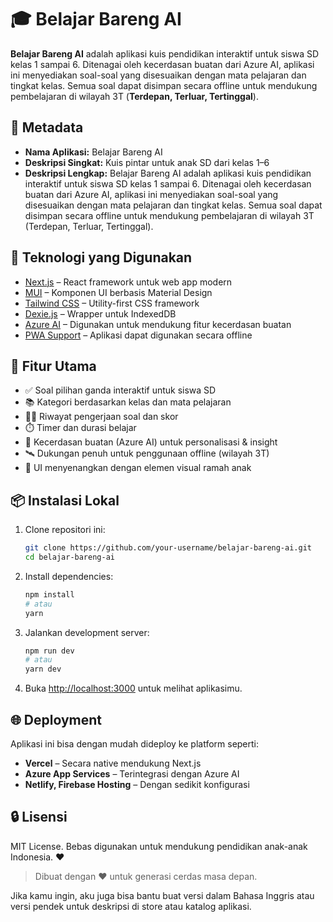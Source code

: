 # 🎓 Belajar Bareng AI

**Belajar Bareng AI** adalah aplikasi kuis pendidikan interaktif untuk siswa SD kelas 1 sampai 6. Ditenagai oleh kecerdasan buatan dari Azure AI, aplikasi ini menyediakan soal-soal yang disesuaikan dengan mata pelajaran dan tingkat kelas. Semua soal dapat disimpan secara offline untuk mendukung pembelajaran di wilayah 3T (**Terdepan, Terluar, Tertinggal**).

## 📌 Metadata

-   **Nama Aplikasi:** Belajar Bareng AI
-   **Deskripsi Singkat:** Kuis pintar untuk anak SD dari kelas 1–6
-   **Deskripsi Lengkap:** Belajar Bareng AI adalah aplikasi kuis pendidikan interaktif untuk siswa SD kelas 1 sampai 6. Ditenagai oleh kecerdasan buatan dari Azure AI, aplikasi ini menyediakan soal-soal yang disesuaikan dengan mata pelajaran dan tingkat kelas. Semua soal dapat disimpan secara offline untuk mendukung pembelajaran di wilayah 3T (Terdepan, Terluar, Tertinggal).

## 🚀 Teknologi yang Digunakan

-   [Next.js](https://nextjs.org/) – React framework untuk web app modern
-   [MUI](https://mui.com/) – Komponen UI berbasis Material Design
-   [Tailwind CSS](https://tailwindcss.com/) – Utility-first CSS framework
-   [Dexie.js](https://dexie.org/) – Wrapper untuk IndexedDB
-   [Azure AI](https://azure.microsoft.com/en-us/products/cognitive-services/) – Digunakan untuk mendukung fitur kecerdasan buatan
-   [PWA Support](https://developer.mozilla.org/en-US/docs/Web/Progressive_web_apps) – Aplikasi dapat digunakan secara offline

## 🎯 Fitur Utama

-   ✅ Soal pilihan ganda interaktif untuk siswa SD
-   📚 Kategori berdasarkan kelas dan mata pelajaran
-   🧑‍🎓 Riwayat pengerjaan soal dan skor
-   ⏱️ Timer dan durasi belajar
-   🧠 Kecerdasan buatan (Azure AI) untuk personalisasi & insight
-   🛰️ Dukungan penuh untuk penggunaan offline (wilayah 3T)
-   📱 UI menyenangkan dengan elemen visual ramah anak

## 📦 Instalasi Lokal

1. Clone repositori ini:

    ```bash
    git clone https://github.com/your-username/belajar-bareng-ai.git
    cd belajar-bareng-ai
    ```

2. Install dependencies:

    ```bash
    npm install
    # atau
    yarn
    ```

3. Jalankan development server:

    ```bash
    npm run dev
    # atau
    yarn dev
    ```

4. Buka [http://localhost:3000](http://localhost:3000) untuk melihat aplikasimu.

## 🌐 Deployment

Aplikasi ini bisa dengan mudah dideploy ke platform seperti:

-   **Vercel** – Secara native mendukung Next.js
-   **Azure App Services** – Terintegrasi dengan Azure AI
-   **Netlify, Firebase Hosting** – Dengan sedikit konfigurasi

## 🔒 Lisensi

MIT License. Bebas digunakan untuk mendukung pendidikan anak-anak Indonesia. ❤️

> Dibuat dengan ❤️ untuk generasi cerdas masa depan.

Jika kamu ingin, aku juga bisa bantu buat versi dalam Bahasa Inggris atau versi pendek untuk deskripsi di store atau katalog aplikasi.
